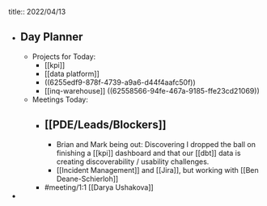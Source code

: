 title:: 2022/04/13

- ## Day Planner
	- Projects for Today:
		- [[kpi]]
		- [[data platform]]
		- ((6255edf9-878f-4739-a9a6-d44f4aafc50f))
		- [[inq-warehouse]] ((62558566-94fe-467a-9185-ffe23cd21069))
	- Meetings Today:
		- [[PDE/Leads/Blockers]]
			-
			- Brian and Mark being out: Discovering I dropped the ball on finishing a [[kpi]] dashboard and that our [[dbt]] data is creating discoverability / usability challenges.
			- [[Incident Management]] and [[Jira]], but working with [[Ben Deane-Schierloh]]
		- #meeting/1:1 [[Darya Ushakova]]
-